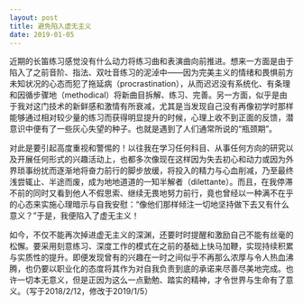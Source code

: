 ```yaml
---
layout: post
title: 避免陷入虚无主义
date: 2019-01-05
---
```


近期的长笛练习感觉没有什么动力将练习曲和表演曲向前推进。想来一方面是由于陷入了之前音阶、指法、双吐音练习的泥淖中——因为完美主义的情绪和畏惧前方未知状况的心态而犯了拖延病（procrastination），从而迟迟没有系统化、有条理和因循步骤地（methodical）将新曲目拆解、练习、完善。另一方面，似乎是由于我对这门技术的新鲜感和激情有所衰减，尤其是当发现自己没有再像初学时那样能够通过相对较少量的练习而获得明显提升的时候，心理上收不到正面的反馈，潜意识中便有了一些灰心失望的种子。也就是遇到了人们通常所说的“瓶颈期”。

对此是要引起高度重视和警惕的！以往我在学习任何科目、从事任何方向的研究以及开展任何形式的兴趣活动上，也都多次像现在这样因为失去初心和动力或因为外界琐事纷扰而逐渐地将奋力前行的脚步放缓，将投入的精力与心血削减，乃至最终浅尝辄止、半途而废，成为地地道道的一知半解者（dilettante）。而且，在我停滞不前的同时又看到他人不假思索、继续无畏地努力前行，竟也曾经以一种满不在乎的心态来实施心理暗示与自我安慰：“像他们那样倾注一切地坚持做下去又有什么意义？”于是，我便陷入了虚无主义！

如今，不仅不能再次掉进虚无主义的深渊，还要时时提醒和激励自己不能有丝毫的松懈。要采用刻意练习、深度工作的模式在之前的基础上快马加鞭，实现持续积累与实质性的提升。即便发现曾有的兴趣在一时之间似乎不再那么浓厚与令人热血沸腾，也仍要以职业化的态度将其作为对自我负责到底的承诺来尽善尽美地完成。也许一切本无意义，但是正因为这么一点勤勉、踏实的精神，才令世界与生命有了意义。（写于2018/2/12，修改于2019/1/5）
